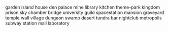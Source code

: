 garden
island
house
den
palace
mine
library
kitchen
theme-park
kingdom
prison
sky
chamber
bridge
university
guild
spacestation
mansion
graveyard
temple
wall
village
dungeon
swamp
desert
tundra
bar
nightclub
metropolis
subway station
mall
laboratory
